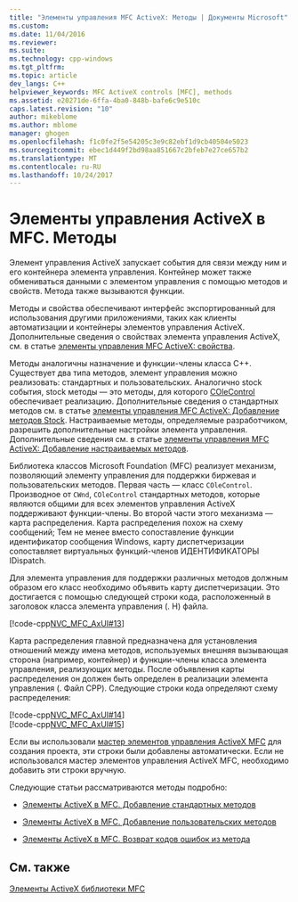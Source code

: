 ```yaml
---
title: "Элементы управления MFC ActiveX: Методы | Документы Microsoft"
ms.custom: 
ms.date: 11/04/2016
ms.reviewer: 
ms.suite: 
ms.technology: cpp-windows
ms.tgt_pltfrm: 
ms.topic: article
dev_langs: C++
helpviewer_keywords: MFC ActiveX controls [MFC], methods
ms.assetid: e20271de-6ffa-4ba0-848b-bafe6c9e510c
caps.latest.revision: "10"
author: mikeblome
ms.author: mblome
manager: ghogen
ms.openlocfilehash: f1c0fe2f5e54205c3e9c82ebf1d9cb40504e5023
ms.sourcegitcommit: ebec1d449f2bd98aa851667c2bfeb7e27ce657b2
ms.translationtype: MT
ms.contentlocale: ru-RU
ms.lasthandoff: 10/24/2017
---
```

# <a name="mfc-activex-controls-methods"></a>Элементы управления ActiveX в MFC. Методы
Элемент управления ActiveX запускает события для связи между ним и его контейнера элемента управления. Контейнер может также обмениваться данными с элементом управления с помощью методов и свойств. Метода также вызываются функции.  
  
 Методы и свойства обеспечивают интерфейс экспортированный для использования другими приложениями, таких как клиенты автоматизации и контейнеры элементов управления ActiveX. Дополнительные сведения о свойствах элемента управления ActiveX, см. в статье [элементы управления MFC ActiveX: свойства](../mfc/mfc-activex-controls-properties.md).  
  
 Методы аналогичны назначение и функции-члены класса C++. Существует два типа методов, элемент управления можно реализовать: стандартных и пользовательских. Аналогично stock события, stock методы — это методы, для которого [COleControl](../mfc/reference/colecontrol-class.md) обеспечивает реализацию. Дополнительные сведения о стандартных методов см. в статье [элементы управления MFC ActiveX: Добавление методов Stock](../mfc/mfc-activex-controls-adding-stock-methods.md). Настраиваемые методы, определяемые разработчиком, разрешить дополнительные настройки элемента управления. Дополнительные сведения см. в статье [элементы управления MFC ActiveX: Добавление настраиваемых методов](../mfc/mfc-activex-controls-adding-custom-methods.md).  
  
 Библиотека классов Microsoft Foundation (MFC) реализует механизм, позволяющий элементу управления для поддержки биржевая и пользовательских методов. Первая часть — класс `COleControl`. Производное от `CWnd`, `COleControl` стандартных методов, которые являются общими для всех элементов управления ActiveX поддерживают функции-члены. Во второй части этого механизма — карта распределения. Карта распределения похож на схему сообщений; Тем не менее вместо сопоставление функции идентификатор сообщения Windows, карту диспетчеризации сопоставляет виртуальных функций-членов ИДЕНТИФИКАТОРЫ IDispatch.  
  
 Для элемента управления для поддержки различных методов должным образом его класс необходимо объявить карту диспетчеризации. Это достигается с помощью следующей строки кода, расположенный в заголовок класса элемента управления (. H) файла.  
  
 [!code-cpp[NVC_MFC_AxUI#13](../mfc/codesnippet/cpp/mfc-activex-controls-methods_1.h)]  
  
 Карта распределения главной предназначена для установления отношений между имена методов, используемых внешняя вызывающая сторона (например, контейнер) и функции-члены класса элемента управления, реализующих методы. После объявления карты распределения он должен быть определен в реализации элемента управления (. Файл CPP). Следующие строки кода определяют схему распределения:  
  
 [!code-cpp[NVC_MFC_AxUI#14](../mfc/codesnippet/cpp/mfc-activex-controls-methods_2.cpp)]  
[!code-cpp[NVC_MFC_AxUI#15](../mfc/codesnippet/cpp/mfc-activex-controls-methods_3.cpp)]  
  
 Если вы использовали [мастер элементов управления ActiveX MFC](../mfc/reference/mfc-activex-control-wizard.md) для создания проекта, эти строки были добавлены автоматически. Если не использовался мастер элементов управления ActiveX MFC, необходимо добавить эти строки вручную.  
  
 Следующие статьи рассматриваются методы подробно:  
  
-   [Элементы ActiveX в MFC. Добавление стандартных методов](../mfc/mfc-activex-controls-adding-stock-methods.md)  
  
-   [Элементы ActiveX в MFC. Добавление пользовательских методов](../mfc/mfc-activex-controls-adding-custom-methods.md)  
  
-   [Элементы ActiveX в MFC. Возврат кодов ошибок из метода](../mfc/mfc-activex-controls-returning-error-codes-from-a-method.md)  
  
## <a name="see-also"></a>См. также  
 [Элементы ActiveX библиотеки MFC](../mfc/mfc-activex-controls.md)

